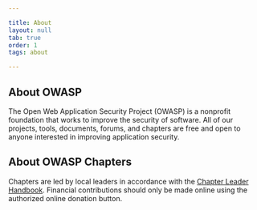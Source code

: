 ```yaml
---

title: About
layout: null
tab: true
order: 1
tags: about

---
```


## About OWASP

The Open Web Application Security Project (OWASP) is a nonprofit foundation that works to improve the security of software. All of our projects, tools, documents, forums, and chapters are free and open to anyone interested in improving application security. 

## About OWASP Chapters

Chapters are led by local leaders in accordance with the [Chapter Leader Handbook](/www-policy/rules-of-procedure/chapter-handbook). Financial contributions should only be made online using the authorized online donation button.